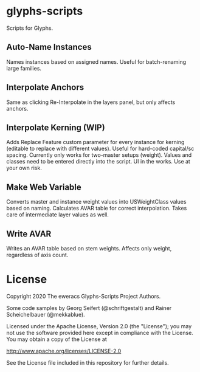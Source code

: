 # glyphs-scripts
Scripts for Glyphs.

## Auto-Name Instances
Names instances based on assigned names. Useful for batch-renaming large families.

## Interpolate Anchors
Same as clicking Re-Interpolate in the layers panel, but only affects anchors.

## Interpolate Kerning (WIP)
Adds Replace Feature custom parameter for every instance for kerning (editable to replace with different values). Useful for hard-coded capital/sc spacing. Currently only works for two-master setups (weight). Values and classes need to be entered directly into the script. UI in the works. Use at your own risk.

## Make Web Variable
Converts master and instance weight values into USWeightClass values based on naming. Calculates AVAR table for correct interpolation. Takes care of intermediate layer values as well.

## Write AVAR
Writes an AVAR table based on stem weights. Affects only weight, regardless of axis count.


# License

Copyright 2020 The eweracs Glyphs-Scripts Project Authors.

Some code samples by Georg Seifert (@schriftgestalt) and Rainer Scheichelbauer (@mekkablue).

Licensed under the Apache License, Version 2.0 (the "License");
you may not use the software provided here except in compliance with the License.
You may obtain a copy of the License at

http://www.apache.org/licenses/LICENSE-2.0

See the License file included in this repository for further details.
